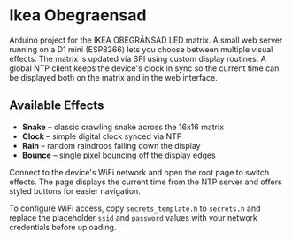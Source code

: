 # Ikea Obegraensad

Arduino project for the IKEA OBEGRÄNSAD LED matrix. A small web server
running on a D1 mini (ESP8266) lets you choose between multiple visual
effects. The matrix is updated via SPI using custom display routines. A
global NTP client keeps the device's clock in sync so the current time can
be displayed both on the matrix and in the web interface.

## Available Effects

* **Snake** – classic crawling snake across the 16x16 matrix
* **Clock** – simple digital clock synced via NTP
* **Rain** – random raindrops falling down the display
* **Bounce** – single pixel bouncing off the display edges

Connect to the device's WiFi network and open the root page to switch
effects. The page displays the current time from the NTP server and offers
styled buttons for easier navigation.

To configure WiFi access, copy `secrets_template.h` to `secrets.h` and replace
the placeholder `ssid` and `password` values with your network credentials
before uploading.
